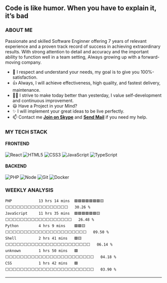 ## Code is like humor. When you have to explain it, it’s bad

### ABOUT ME
Passionate and skilled Software Enginner offering 7 years of relevant experience and a proven track record of success in achieving extraordinary results. With strong attention to detail and accuracy and the important ability to function well in a team setting, Always growing up with a forward-moving company.

- 🚀 I respect and understand your needs, my goal is to give you 100%-satisfaction.
- 👍 Always, I will achieve effectiveness, high quality, and fastest delivery, maintenance.
- 👨‍🎓 I strive to make today better than yesterday, I value self-development and continuous improvement.
- 😃 Have a Project in your Mind?
- ✨ I will implement your great ideas to be live perfectly.
- 📫 Contact me **[Join on Skype](https://join.skype.com/invite/vvzkvgxuRb21)** and **<a href="mailto:fanghuateng0621@gmail.com">Send Mail</a>** if you need my help.

### MY TECH STACK
#### FRONTEND
![React](https://img.shields.io/badge/-React-222222?style=for-the-badge&logo=react)
![HTML5](https://img.shields.io/badge/-HTML5-F05032?style=for-the-badge&logo=html5&logoColor=ffffff)
![CSS3](https://img.shields.io/badge/-CSS3-007ACC?style=for-the-badge&logo=css3)
![JavaScript](https://img.shields.io/badge/-JavaScript-%23F7DF1C?style=for-the-badge&logo=javascript&logoColor=000000&labelColor=%23F7DF1C&color=%23FFCE5A)
![TypeScript](https://img.shields.io/badge/-TypeScript-007ACC?style=for-the-badge&logo=typescript&logoColor=white)

#### BACKEND
![PHP](https://img.shields.io/badge/-PHP-F05032?style=for-the-badge&logo=php&logoColor=white)
![Node](https://img.shields.io/badge/-Nodejs-43853d?style=for-the-badge&logo=Node.js&logoColor=white)
![Git](https://img.shields.io/badge/-Git-F05032?style=for-the-badge&logo=git&logoColor=ffffff)
![Docker](https://img.shields.io/badge/-Docker-46a2f1?style=for-the-badge&logo=docker&logoColor=ffffff)

### WEEKLY ANALYSIS

<!--START_SECTION:waka-->

```text
PHP            13 hrs 14 mins  🟩🟩🟩🟩🟩🟩🟩🟨⬜⬜⬜⬜⬜⬜⬜⬜⬜⬜⬜⬜⬜⬜⬜⬜⬜   30.26 %
JavaScript     11 hrs 35 mins  🟩🟩🟩🟩🟩🟩🟨⬜⬜⬜⬜⬜⬜⬜⬜⬜⬜⬜⬜⬜⬜⬜⬜⬜⬜   26.48 %
Python         4 hrs 9 mins    🟩🟩🟨⬜⬜⬜⬜⬜⬜⬜⬜⬜⬜⬜⬜⬜⬜⬜⬜⬜⬜⬜⬜⬜⬜   09.50 %
Shell          2 hrs 41 mins   🟩🟨⬜⬜⬜⬜⬜⬜⬜⬜⬜⬜⬜⬜⬜⬜⬜⬜⬜⬜⬜⬜⬜⬜⬜   06.14 %
unknown        1 hrs 50 mins   🟩⬜⬜⬜⬜⬜⬜⬜⬜⬜⬜⬜⬜⬜⬜⬜⬜⬜⬜⬜⬜⬜⬜⬜⬜   04.18 %
CSS            1 hrs 42 mins   🟩⬜⬜⬜⬜⬜⬜⬜⬜⬜⬜⬜⬜⬜⬜⬜⬜⬜⬜⬜⬜⬜⬜⬜⬜   03.90 %
```

<!--END_SECTION:waka-->

---
